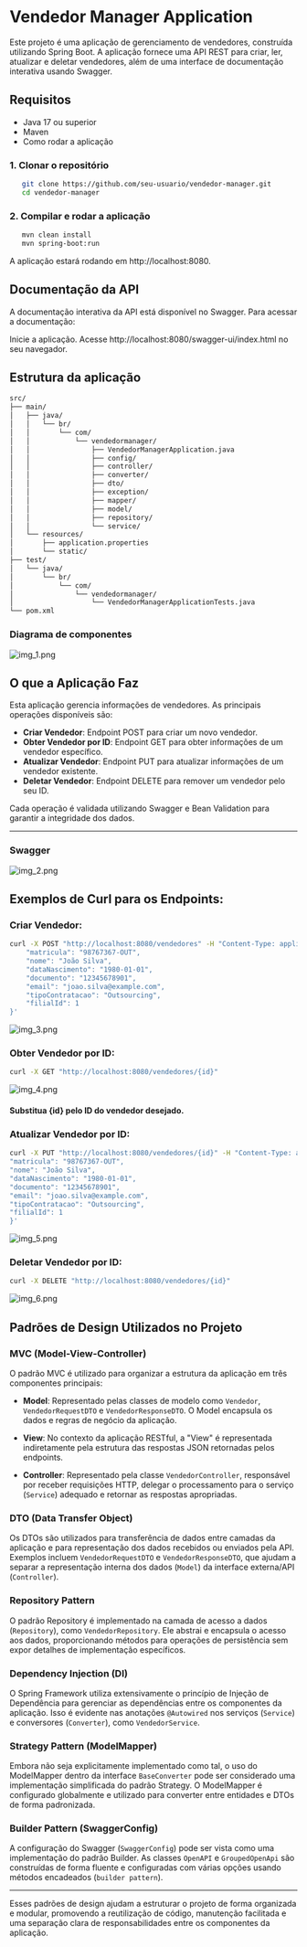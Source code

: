 # Vendedor Manager Application
Este projeto é uma aplicação de gerenciamento de vendedores, construída utilizando Spring Boot. A aplicação fornece uma API REST para criar, ler, atualizar e deletar vendedores, além de uma interface de documentação interativa usando Swagger.

## Requisitos
- Java 17 ou superior
- Maven
- Como rodar a aplicação

### 1. Clonar o repositório
```bash
   git clone https://github.com/seu-usuario/vendedor-manager.git
   cd vendedor-manager
```   
   
### 2. Compilar e rodar a aplicação

```bash
   mvn clean install
   mvn spring-boot:run
```   
   A aplicação estará rodando em http://localhost:8080.

## Documentação da API
A documentação interativa da API está disponível no Swagger. Para acessar a documentação:

Inicie a aplicação.
Acesse http://localhost:8080/swagger-ui/index.html no seu navegador.

## Estrutura da aplicação

```bash
src/
├── main/
│   ├── java/
│   │   └── br/
│   │       └── com/
│   │           └── vendedormanager/
│   │               ├── VendedorManagerApplication.java
│   │               ├── config/
│   │               ├── controller/
│   │               ├── converter/
│   │               ├── dto/
│   │               ├── exception/
│   │               ├── mapper/
│   │               ├── model/
│   │               ├── repository/
│   │               └── service/
│   └── resources/
│       ├── application.properties
│       └── static/
├── test/
│   └── java/
│       └── br/
│           └── com/
│               └── vendedormanager/
│                   └── VendedorManagerApplicationTests.java
└── pom.xml
```

### Diagrama de componentes

![img_1.png](src/main/resources/images/img_1.png)

## O que a Aplicação Faz

Esta aplicação gerencia informações de vendedores. As principais operações disponíveis são:

- **Criar Vendedor**: Endpoint POST para criar um novo vendedor.
- **Obter Vendedor por ID**: Endpoint GET para obter informações de um vendedor específico.
- **Atualizar Vendedor**: Endpoint PUT para atualizar informações de um vendedor existente.
- **Deletar Vendedor**: Endpoint DELETE para remover um vendedor pelo seu ID.

Cada operação é validada utilizando Swagger e Bean Validation para garantir a integridade dos dados.

---

### Swagger 

![img_2.png](src/main/resources/images/img_2.png)

## Exemplos de Curl para os Endpoints:

### Criar Vendedor:

```bash
curl -X POST "http://localhost:8080/vendedores" -H "Content-Type: application/json" -d '{
    "matricula": "98767367-OUT",
    "nome": "João Silva",
    "dataNascimento": "1980-01-01",
    "documento": "12345678901",
    "email": "joao.silva@example.com",
    "tipoContratacao": "Outsourcing",
    "filialId": 1
}'
```

![img_3.png](src/main/resources/images/img_3.png)

### Obter Vendedor por ID:

```bash
curl -X GET "http://localhost:8080/vendedores/{id}"
```
![img_4.png](src/main/resources/images/img_4.png)

#### Substitua {id} pelo ID do vendedor desejado.

### Atualizar Vendedor por ID:

```bash
curl -X PUT "http://localhost:8080/vendedores/{id}" -H "Content-Type: application/json" -d '{
"matricula": "98767367-OUT",
"nome": "João Silva",
"dataNascimento": "1980-01-01",
"documento": "12345678901",
"email": "joao.silva@example.com",
"tipoContratacao": "Outsourcing",
"filialId": 1
}'
```
![img_5.png](src/main/resources/images/img_5.png)


### Deletar Vendedor por ID:

```bash
curl -X DELETE "http://localhost:8080/vendedores/{id}"
```
![img_6.png](src/main/resources/images/img_6.png)

## Padrões de Design Utilizados no Projeto

### MVC (Model-View-Controller)

O padrão MVC é utilizado para organizar a estrutura da aplicação em três componentes principais:

- **Model**: Representado pelas classes de modelo como `Vendedor`, `VendedorRequestDTO` e `VendedorResponseDTO`. O Model encapsula os dados e regras de negócio da aplicação.

- **View**: No contexto da aplicação RESTful, a "View" é representada indiretamente pela estrutura das respostas JSON retornadas pelos endpoints.

- **Controller**: Representado pela classe `VendedorController`, responsável por receber requisições HTTP, delegar o processamento para o serviço (`Service`) adequado e retornar as respostas apropriadas.

### DTO (Data Transfer Object)

Os DTOs são utilizados para transferência de dados entre camadas da aplicação e para representação dos dados recebidos ou enviados pela API. Exemplos incluem `VendedorRequestDTO` e `VendedorResponseDTO`, que ajudam a separar a representação interna dos dados (`Model`) da interface externa/API (`Controller`).

### Repository Pattern

O padrão Repository é implementado na camada de acesso a dados (`Repository`), como `VendedorRepository`. Ele abstrai e encapsula o acesso aos dados, proporcionando métodos para operações de persistência sem expor detalhes de implementação específicos.

### Dependency Injection (DI)

O Spring Framework utiliza extensivamente o princípio de Injeção de Dependência para gerenciar as dependências entre os componentes da aplicação. Isso é evidente nas anotações `@Autowired` nos serviços (`Service`) e conversores (`Converter`), como `VendedorService`.

### Strategy Pattern (ModelMapper)

Embora não seja explicitamente implementado como tal, o uso do ModelMapper dentro da interface `BaseConverter` pode ser considerado uma implementação simplificada do padrão Strategy. O ModelMapper é configurado globalmente e utilizado para converter entre entidades e DTOs de forma padronizada.

### Builder Pattern (SwaggerConfig)

A configuração do Swagger (`SwaggerConfig`) pode ser vista como uma implementação do padrão Builder. As classes `OpenAPI` e `GroupedOpenApi` são construídas de forma fluente e configuradas com várias opções usando métodos encadeados (`builder pattern`).

---

Esses padrões de design ajudam a estruturar o projeto de forma organizada e modular, promovendo a reutilização de código, manutenção facilitada e uma separação clara de responsabilidades entre os componentes da aplicação.


